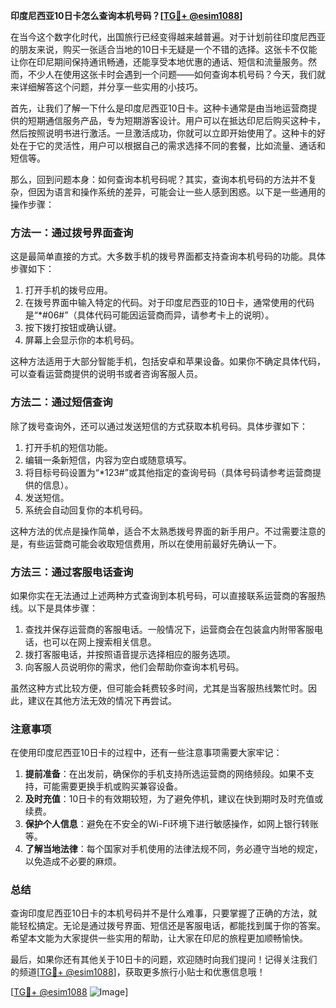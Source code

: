 **印度尼西亚10日卡怎么查询本机号码？[[TG💪+ @esim1088](https://t.me/s/esim1088)]**

在当今这个数字化时代，出国旅行已经变得越来越普遍。对于计划前往印度尼西亚的朋友来说，购买一张适合当地的10日卡无疑是一个不错的选择。这张卡不仅能让你在印尼期间保持通讯畅通，还能享受本地优惠的通话、短信和流量服务。然而，不少人在使用这张卡时会遇到一个问题——如何查询本机号码？今天，我们就来详细解答这个问题，并分享一些实用的小技巧。

首先，让我们了解一下什么是印度尼西亚10日卡。这种卡通常是由当地运营商提供的短期通信服务产品，专为短期游客设计。用户可以在抵达印尼后购买这种卡，然后按照说明书进行激活。一旦激活成功，你就可以立即开始使用了。这种卡的好处在于它的灵活性，用户可以根据自己的需求选择不同的套餐，比如流量、通话和短信等。

那么，回到问题本身：如何查询本机号码呢？其实，查询本机号码的方法并不复杂，但因为语言和操作系统的差异，可能会让一些人感到困惑。以下是一些通用的操作步骤：

### 方法一：通过拨号界面查询

这是最简单直接的方式。大多数手机的拨号界面都支持查询本机号码的功能。具体步骤如下：

1. 打开手机的拨号应用。
2. 在拨号界面中输入特定的代码。对于印度尼西亚的10日卡，通常使用的代码是“*#06#”（具体代码可能因运营商而异，请参考卡上的说明）。
3. 按下拨打按钮或确认键。
4. 屏幕上会显示你的本机号码。

这种方法适用于大部分智能手机，包括安卓和苹果设备。如果你不确定具体代码，可以查看运营商提供的说明书或者咨询客服人员。

### 方法二：通过短信查询

除了拨号查询外，还可以通过发送短信的方式获取本机号码。具体步骤如下：

1. 打开手机的短信功能。
2. 编辑一条新短信，内容为空白或随意填写。
3. 将目标号码设置为“*123#”或其他指定的查询号码（具体号码请参考运营商提供的信息）。
4. 发送短信。
5. 系统会自动回复你的本机号码。

这种方法的优点是操作简单，适合不太熟悉拨号界面的新手用户。不过需要注意的是，有些运营商可能会收取短信费用，所以在使用前最好先确认一下。

### 方法三：通过客服电话查询

如果你实在无法通过上述两种方式查询到本机号码，可以直接联系运营商的客服热线。以下是具体步骤：

1. 查找并保存运营商的客服电话。一般情况下，运营商会在包装盒内附带客服电话，也可以在网上搜索相关信息。
2. 拨打客服电话，并按照语音提示选择相应的服务选项。
3. 向客服人员说明你的需求，他们会帮助你查询本机号码。

虽然这种方式比较方便，但可能会耗费较多时间，尤其是当客服热线繁忙时。因此，建议在其他方法无效的情况下再尝试。

### 注意事项

在使用印度尼西亚10日卡的过程中，还有一些注意事项需要大家牢记：

1. **提前准备**：在出发前，确保你的手机支持所选运营商的网络频段。如果不支持，可能需要更换手机或购买兼容设备。
2. **及时充值**：10日卡的有效期较短，为了避免停机，建议在快到期时及时充值或续费。
3. **保护个人信息**：避免在不安全的Wi-Fi环境下进行敏感操作，如网上银行转账等。
4. **了解当地法律**：每个国家对手机使用的法律法规不同，务必遵守当地的规定，以免造成不必要的麻烦。

### 总结

查询印度尼西亚10日卡的本机号码并不是什么难事，只要掌握了正确的方法，就能轻松搞定。无论是通过拨号界面、短信还是客服电话，都能找到属于你的答案。希望本文能为大家提供一些实用的帮助，让大家在印尼的旅程更加顺畅愉快。

最后，如果你还有其他关于10日卡的问题，欢迎随时向我们提问！记得关注我们的频道[[TG💪+ @esim1088](https://t.me/s/esim1088)]，获取更多旅行小贴士和优惠信息哦！

[[TG💪+ @esim1088](https://t.me/s/esim1088) ![Image](https://i.postimg.cc/4NQfJmqS/Snipaste-2025-05-13-00-14-12.png)]